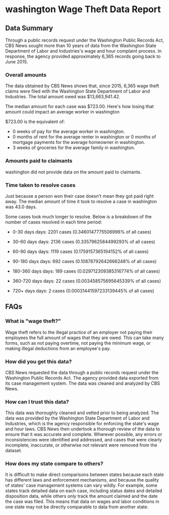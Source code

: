 # washington Wage Theft Data Report

## Data Summary

Through a public records request under the Washington Public Records Act, CBS News sought more than 10 years of data from the Washington State Department of Labor and Industries's wage and hour complaint process. In response, the agency provided approximately 6,365 records going back to June 2015.



### Overall amounts

The data obtained by CBS News shows that, since 2015, 6,365 wage theft claims were filed with the Washington State Department of Labor and Industries. The total amount owed was $13,663,941.42.

The median amount for each case was $723.00. Here's how losing that amount could impact an average worker in washington

$723.00 is the equivalent of: 
* 0 weeks of pay for the average worker in washington.
* 0 months of rent for the average renter in washington or 0 months of mortgage payments for the average homeowner in washington.
* 3 weeks of groceries for the average family in washington.

### Amounts paid to claimants

washington did not provide data on the amount paid to claimants.


### Time taken to resolve cases

Just because a person won their case doesn't mean they got paid right away. The median amount of time it took to resolve a case in washington was 43.0 days.

Some cases took much longer to resolve. Below is a breakdown of the number of cases resolved in each time period: 

* 0-30 days days: 2201 cases (0.3460147775506996% of all cases)

* 30-60 days days: 2136 cases (0.3357962584499293% of all cases)

* 60-90 days days: 1119 cases (0.1759157365194152% of all cases)

* 90-180 days days: 692 cases (0.10878792642666248% of all cases)

* 180-360 days days: 189 cases (0.029712309385316774% of all cases)

* 360-720 days days: 22 cases (0.003458575695645339% of all cases)

* 720+ days days: 2 cases (0.00031441597233139445% of all cases)



## FAQs

### What is "wage theft?"

Wage theft refers to the illegal practice of an employer not paying their employees the full amount of wages that they are owed. This can take many forms, such as not paying overtime, not paying the minimum wage, or making illegal deductions from an employee's pay.

###  How did you get this data?

CBS News requested the data through a public records request under the Washington Public Records Act. The agency provided data exported from its case management system. The data was cleaned and analyzed by CBS News.

### How can I trust this data? 

This data was thoroughly cleaned and vetted prior to being analyzed. The data was provided by the Washington State Department of Labor and Industries, which is the agency responsible for enforcing the state's wage and hour laws. CBS News then undertook a thorough review of the data to ensure that it was accurate and complete. Wherever possible, any errors or inconsistencies were identified and addressed, and cases that were clearly incomplete, inaccurate, or otherwise not relevant were removed from the dataset.

### How does my state compare to others? 

It is difficult to make direct comparisons between states because each state has different laws and enforcement mechanisms, and because the quality of states' case management systems can vary wildly. For example, some states track detailed data on each case, including status dates and detailed disposition data, while others only track the amount claimed and the date the case was filed. This means that data on wages and labor conditions in one state may not be directly comparable to data from another state.